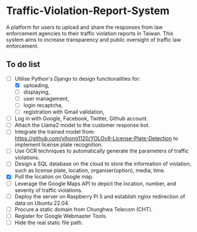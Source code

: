 # Traffic-Violation-Report-System
A platform for users to upload and share the responses from law enforcement agencies to their traffic violation reports in Taiwan. This system aims to increase transparency and public oversight of traffic law enforcement.

## To do list
- [ ] Utilise Python's Django to design functionalities for:
    - [x] uploading,
    - [ ] displaying,
    - [ ] user management,
    - [ ] login recaptcha,
    - [ ] registration with Gmail validation,
- [ ] Log in with Google, Facebook, Twitter, Github account.
- [ ] Attach the Llama2 model to the customer response bot.
- [ ] Integrate the trained model from: https://github.com/yihong1120/YOLOv8-License-Plate-Detection to implement license plate recognition.
- [ ] Use OCR techniques to automatically generate the parameters of traffic violations.
- [ ] Design a SQL database on the cloud to store the information of violation, such as license plate, location, organiser(option), media, time.
- [x] Pull the location on Google map.
- [ ] Leverage the Google Maps API to depict the location, number, and severity of traffic violations.
- [ ] Deploy the server on Raspberry Pi 5 and establish nginx redirection of data on Ubuntu 22.04.
- [ ] Procure a static domain from Chunghwa Telecom (CHT).
- [ ] Register for Google Webmaster Tools.
- [ ] Hide the real static file path.
